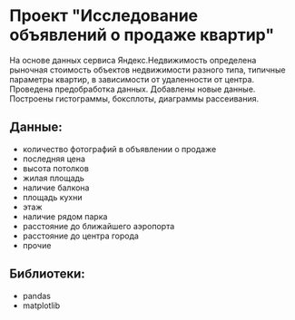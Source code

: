 # Проект "Исследование объявлений о продаже квартир"

На основе данных сервиса Яндекс.Недвижимость определена рыночная стоимость
объектов недвижимости разного типа, типичные параметры квартир, в зависимости от
удаленности от центра. Проведена предобработка данных. Добавлены новые данные.
Построены гистограммы, боксплоты, диаграммы рассеивания.

## Данные:
* количество фотографий в объявлении о продаже
* последняя цена
* высота потолков
* жилая площадь
* наличие балкона
* площадь кухни
* этаж
* наличие рядом парка
* расстояние до ближайшего аэропорта
* расстояние до центра города
* прочие

## Библиотеки:
* pandas
* matplotlib
